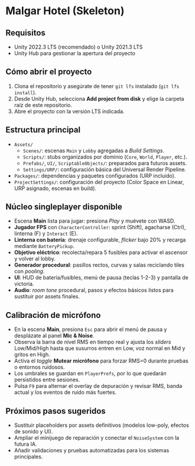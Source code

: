 # Malgar Hotel (Skeleton)

## Requisitos
- Unity 2022.3 LTS (recomendado) o Unity 2021.3 LTS
- Unity Hub para gestionar la apertura del proyecto

## Cómo abrir el proyecto
1. Clona el repositorio y asegúrate de tener `git lfs` instalado (`git lfs install`).
2. Desde Unity Hub, selecciona **Add project from disk** y elige la carpeta raíz de este repositorio.
3. Abre el proyecto con la versión LTS indicada.

## Estructura principal
- `Assets/`
  - `Scenes/`: escenas `Main` y `Lobby` agregadas a *Build Settings*.
  - `Scripts/`: stubs organizados por dominio (`Core`, `World`, `Player`, etc.).
  - `Prefabs/`, `UI/`, `ScriptableObjects/`: preparados para futuros assets.
  - `Settings/URP/`: configuración básica del Universal Render Pipeline.
- `Packages/`: dependencias y paquetes configurados (URP incluido).
- `ProjectSettings/`: configuración del proyecto (Color Space en Linear, URP asignado, escenas en build).

## Núcleo singleplayer disponible
- Escena **Main** lista para jugar: presiona *Play* y muévete con WASD.
- **Jugador FPS** con `CharacterController`: sprint (Shift), agacharse (Ctrl), linterna (F) y `Interact` (E).
- **Linterna con batería**: drenaje configurable, *flicker* bajo 20% y recarga mediante `BatteryPickup`.
- **Objetivo eléctrico**: recolecta/repara 5 fusibles para activar el ascensor y volver al lobby.
- **Generador procedural**: pasillos rectos, curvas y salas reciclando tiles con *pooling*.
- **UI**: HUD de batería/fusibles, menú de pausa (teclas 1-2-3) y pantalla de victoria.
- **Audio**: *room tone* procedural, pasos y efectos básicos listos para sustituir por assets finales.

## Calibración de micrófono
- En la escena **Main**, presiona `Esc` para abrir el menú de pausa y desplázate al panel **Mic & Noise**.
- Observa la barra de nivel RMS en tiempo real y ajusta los *sliders* Low/Mid/High hasta que susurros entren en Low, voz normal en Mid y gritos en High.
- Activa el *toggle* **Mutear micrófono** para forzar RMS=0 durante pruebas o entornos ruidosos.
- Los umbrales se guardan en `PlayerPrefs`, por lo que quedarán persistidos entre sesiones.
- Pulsa `F9` para alternar el overlay de depuración y revisar RMS, banda actual y los eventos de ruido más fuertes.

## Próximos pasos sugeridos
- Sustituir placeholders por assets definitivos (modelos low-poly, efectos de sonido y UI).
- Ampliar el minijuego de reparación y conectar el `NoiseSystem` con la futura IA.
- Añadir validaciones y pruebas automatizadas para los sistemas principales.

